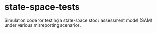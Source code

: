 # state-space-tests

Simulation code for testing a state-space stock assessment model (SAM) under various misreporting scenarios.
